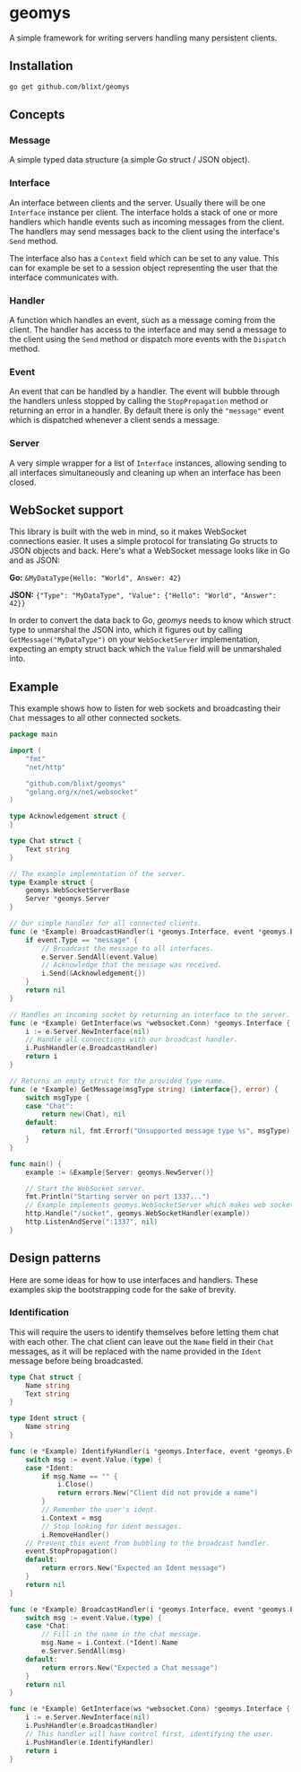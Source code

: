# geomys
A simple framework for writing servers handling many persistent clients.

## Installation

```bash
go get github.com/blixt/geomys
```

## Concepts

### Message

A simple typed data structure (a simple Go struct / JSON object).

### Interface

An interface between clients and the server. Usually there will be one `Interface` instance per client. The
interface holds a stack of one or more handlers which handle events such as incoming messages from the client. The
handlers may send messages back to the client using the interface's `Send` method.

The interface also has a `Context` field which can be set to any value. This can for example be set to a session
object representing the user that the interface communicates with.

### Handler

A function which handles an event, such as a message coming from the client. The handler has access to the interface
and may send a message to the client using the `Send` method or dispatch more events with the `Dispatch` method.

### Event

An event that can be handled by a handler. The event will bubble through the handlers unless stopped by calling the
`StopPropagation` method or returning an error in a handler. By default there is only the `"message"` event which is
dispatched whenever a client sends a message.

### Server

A very simple wrapper for a list of `Interface` instances, allowing sending to all interfaces simultaneously and
cleaning up when an interface has been closed.

## WebSocket support

This library is built with the web in mind, so it makes WebSocket connections easier. It uses a simple protocol for
translating Go structs to JSON objects and back. Here's what a WebSocket message looks like in Go and as JSON:

**Go:** `&MyDataType{Hello: "World", Answer: 42}`

**JSON:** `{"Type": "MyDataType", "Value": {"Hello": "World", "Answer": 42}}`

In order to convert the data back to Go, *geomys* needs to know which struct type to unmarshal the JSON into, which
it figures out by calling `GetMessage("MyDataType")` on your `WebSocketServer` implementation, expecting an empty
struct back which the `Value` field will be unmarshaled into.

## Example

This example shows how to listen for web sockets and broadcasting their `Chat` messages to all other connected
sockets.

```go
package main

import (
	"fmt"
	"net/http"

	"github.com/blixt/geomys"
	"golang.org/x/net/websocket"
)

type Acknowledgement struct {
}

type Chat struct {
	Text string
}

// The example implementation of the server.
type Example struct {
	geomys.WebSocketServerBase
	Server *geomys.Server
}

// Our simple handler for all connected clients.
func (e *Example) BroadcastHandler(i *geomys.Interface, event *geomys.Event) error {
	if event.Type == "message" {
		// Broadcast the message to all interfaces.
		e.Server.SendAll(event.Value)
		// Acknowledge that the message was received.
		i.Send(&Acknowledgement{})
	}
	return nil
}

// Handles an incoming socket by returning an interface to the server.
func (e *Example) GetInterface(ws *websocket.Conn) *geomys.Interface {
	i := e.Server.NewInterface(nil)
	// Handle all connections with our broadcast handler.
	i.PushHandler(e.BroadcastHandler)
	return i
}

// Returns an empty struct for the provided type name.
func (e *Example) GetMessage(msgType string) (interface{}, error) {
	switch msgType {
	case "Chat":
		return new(Chat), nil
	default:
		return nil, fmt.Errorf("Unsupported message type %s", msgType)
	}
}

func main() {
	example := &Example{Server: geomys.NewServer()}

	// Start the WebSocket server.
	fmt.Println("Starting server on port 1337...")
	// Example implements geomys.WebSocketServer which makes web sockets easy.
	http.Handle("/socket", geomys.WebSocketHandler(example))
	http.ListenAndServe(":1337", nil)
}
```

## Design patterns

Here are some ideas for how to use interfaces and handlers. These examples skip the bootstrapping code for the sake
of brevity.

### Identification

This will require the users to identify themselves before letting them chat with each other. The chat client can
leave out the `Name` field in their `Chat` messages, as it will be replaced with the name provided in the `Ident`
message before being broadcasted.

```go
type Chat struct {
    Name string
    Text string
}

type Ident struct {
    Name string
}

func (e *Example) IdentifyHandler(i *geomys.Interface, event *geomys.Event) error {
    switch msg := event.Value.(type) {
    case *Ident:
        if msg.Name == "" {
            i.Close()
            return errors.New("Client did not provide a name")
        }
        // Remember the user's ident.
        i.Context = msg
        // Stop looking for ident messages.
        i.RemoveHandler()
	// Prevent this event from bubbling to the broadcast handler.
	event.StopPropagation()
    default:
        return errors.New("Expected an Ident message")
    }
    return nil
}

func (e *Example) BroadcastHandler(i *geomys.Interface, event *geomys.Event) error {
    switch msg := event.Value.(type) {
    case *Chat:
        // Fill in the name in the chat message.
        msg.Name = i.Context.(*Ident).Name
        e.Server.SendAll(msg)
    default:
        return errors.New("Expected a Chat message")
    }
    return nil
}

func (e *Example) GetInterface(ws *websocket.Conn) *geomys.Interface {
    i := e.Server.NewInterface(nil)
    i.PushHandler(e.BroadcastHandler)
    // This handler will have control first, identifying the user.
    i.PushHandler(e.IdentifyHandler)
    return i
}
```
